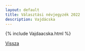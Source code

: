 ```yaml
---
layout: default
title: Választási névjegyzék 2022
description: Vajdácska
---
```


{% include Vajdaacska.html %}

[Vissza](./)